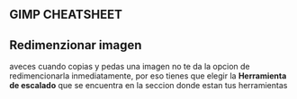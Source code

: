 ## GIMP CHEATSHEET


## Redimenzionar imagen
aveces cuando copias y pedas una imagen no te da la opcion de redimencionarla inmediatamente, por eso tienes
que elegir la **Herramienta de escalado** que se encuentra en la seccion donde estan tus herramientas
